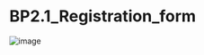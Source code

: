 # BP2.1_Registration_form

![image](https://user-images.githubusercontent.com/76244950/211297145-55382bee-8946-4aff-905e-e93abefe61c0.png)
